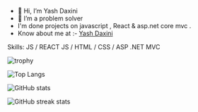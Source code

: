 - 👋 Hi, I’m Yash Daxini
- 👀 I’m a problem solver
- I'm done projects on javascript , React & asp.net core mvc .
- Know about me at :- [Yash Daxini](https://yash-daxini.netlify.app/)

Skills: JS / REACT  JS / HTML / CSS / ASP .NET MVC  

![trophy](https://github-profile-trophy.vercel.app/?username=Yash-Daxini&show_icons=true&theme=radical)

![Top Langs](https://github-readme-stats.vercel.app/api/top-langs/?username=Yash-Daxini&theme=radical)

![GitHub stats](https://github-readme-stats.vercel.app/api?username=Yash-Daxini&show_icons=true&count_private=true&theme=radical)  

![GitHub streak stats](https://streak-stats.demolab.com/?user=Yash-Daxini&theme=radical)  

